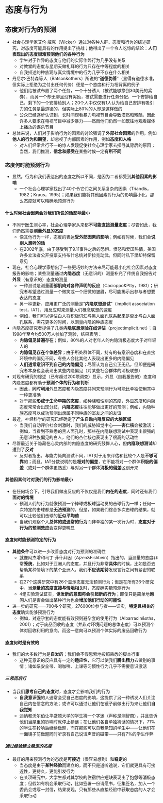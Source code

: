 # 态度与行为
## 态度对行为的预测
* 社会心理学家艾伦·威克（Wicker）通过对各种人群、态度和行为的综述研究，对态度可能具有的作用提出了挑战；他得出了一个令人吃惊的结论：**人们表现出的态度很难预测他们的各种行为**
  * 学生对于作弊的态度与他们的实际作弊行为几乎没有关系
  * 对教堂的态度与星期天做礼拜的行为只存在中等程度的相关
  * 自我描述的种族观与真实情境中的行为几乎不存在什么相关
* 丹尼尔·巴特森等人（Batson&others）所说的“**道德伪善**”（显得有道德水准，但实际上拒绝为之付出任何代价）便是一个态度和行为相背离的例子
  * 他们给被试布置了两个任务，一个十分诱人（被试能够挣到30美元的奖券），而另一个却无聊且没有奖励，被试需要进行任务分配，一个安排给自己，剩下的一个安排给别人；20个人中仅仅有1人认为给自己安排有吸引力的任务是最道德的，但实际上80%的人却是这样做的
  * 公众已经逐步认识到，长时间观看暴力电视节目会导致漠然和残酷，因此许多人要求在电视节目中减少暴力——然而他们仍然一如既往地观看媒体上播放的谋杀节目
* 总体来说，人们对于影响行为的因素的讨论强调了**外部社会因素**的作用，例如**他人的行为和期望**，却忽视了内部因素的作用，例如**态度和人格**
  * 对人们经常言行不一的惊人发现促使社会心理学家去探寻其背后的原因；当然，我们推测，**信念和感受**在某些时候一定**有所不同**
### 态度何时能预测行为
* 显然，行为和我们表达出的态度之所以不同，是因为二者都受到**其他因素的影响**
  * 一个社会心理学家找出了40个令它们之间关系复杂的因素（Triandis，1982；Kraus，1995）；如果我们能将其他因素对行为的影响最小化，那么态度就可以精确地预测行为
#### 什么时候社会因素会对我们所说的话影响最小
* 不同于医生测心率，社会心理学家从来都**不可能直接测量态度**；尽管如此，我们仍然需要**测量外显的态度**
  * 像其他行为一样，态度的表达**受外部因素的影响**；例如有时候，我们会**说别人想听的话**
  * 在2002年底，由于感受到了9.11事件之后的恐惧、愤怒和爱国热情，美国许多立法者公开投票支持布什总统对伊拉克动武，但同时私下里却特保留意见
* 现在，社会心理学家想出了一些更巧妙的方法来尽可能最小化社会因素对态度报告的影响；某些测量通过**内隐态度**（无意识的）测量补充了传统自我报告对**外显**（有意识的）态度的测量
  * 一种测试是测量**面部肌肉对各种声明的反应**（Cacioppo&Ptty，1981）；研究者希望通过测量一个微笑或一个细微的皱眉，尽可能揭示出参与者想要表达的态度
  * 另一种更新、应用更广泛的测量是“**内隐联想测试**”（implicit association test，IAT），用反应时来测量人们概念联想的速度
  * 例如，我们可以评估白人将积极词汇与黑人面孔联系起来是否比与白人面孔联系，需花更多的时间，以测量内隐的种族态度
* 内隐态度研究者提供了几类**内隐联想测验在线评估**（projectimplicit.net）；自1998年至今约500万人参加了测验，结果表明：
  * **内隐偏见普遍存在**；例如，80%的人对老年人的内隐消极态度大于对年轻人的
  * **内隐偏见存在个体差异**；由于所处群体不同，持有的有意识态度和在直接环境中的偏见不同，有些人会比其他人表现出更多的内隐偏见
  * **人们通常意识不到自己的内隐偏见**；尽管认为自己公正无私，但即便是研究者本身也会表现出某些内隐偏见（对某些社会群体的消极联想）
* 对现有研究的综述（已有超过200项调查）显示，外显（自我报告的）态度和内隐态度都有助于**预测个体的行为和判断**
  * 因此，**同时利用**外显态度和内隐态度共同来预测行为可能比单独使用其中一种更准确
  * 对于那些**形成于生命早期的态度**，如种族和性别的态度，外显态度和内隐态度常常会出现分歧，**内隐态度**往往能够做出更好的预测；例如，内隐种族态度可以成功预测出隶属不同种族的室友之间的友谊
* 最近，神经科学的研究已经确定了**产生自动内隐反应的大脑区域**
  * 当我们自动评价社会刺激时，我们的威胁知觉中心——**杏仁核**会被激活；例如，当看到不熟悉的黑人面孔时，那些在内隐联想测试中表现出很强的无意识种族偏见的白人，他们的杏仁核也表现出了很高的活动性
* 尽管最近关于隐藏在心灵内部的内隐态度的研究鼓舞人心，但**内隐联想测试**却遭到了**反对**
  * 反对者指出，与能力倾向测试不同，IAT对于用来评估和比较个人是**不够可靠**的；而且，IAT分数说明的是**相对的偏差**，它不能将对一个群体**积极的偏差**（或对一个群体更熟悉）与对另一个群体**消极的偏差**区别开来
#### 其他因素何时对我们的行为影响最小
* 在任何场合下，引导我们做出反应的不仅仅是我们**内在的态度**，同时还有我们**面对的情境**
  * 预测人们的行为就像预测一个棒球或板球运动员的击球行为一样；任何一次特定的击球都是**无法预测**的，但是，如果我们综合多次击球的结果，就可以比较他们击球的**近似平均值**
  * 当我们观察个人**总体的或通常的行为**而非单独的某一次行为时，**态度对于行为的预测效应**会变得更明显
#### 态度何时能预测特定的行为
* **其他条件**可以进一步改善态度对行为预测的准确性
  * 就像阿杰增和马丁·菲什拜因（Ajzen&Fishbein）指出的，当测量的态度非常**笼统**，比如对于亚洲人的态度，并且行为非常**具体**的时候，比如是否去帮助某种情境下的某个亚洲人，我们**不应该期待**发现言行之间有紧密的联系
  * 在27个这类研究中有26个显示态度无法预测行为；但是在所有26个研究中，当**测量的态度直接与情境相关**时，态度确实能预测行为
  * 4组实验测试证实，**诱发新的意图将会引起新的行为**；即使只是简单地**询问**人们是否会做出某种行为也会**增加他们行动的可能性**
* 进一步的研究——700多个研究，276000位参与者——证实，**特定且相关的态度**确实能够预测行为
  * 例如，对避孕套的态度能有效预则避孕套的使用行为（Albarracin&oths，2001）；对于废品回收的态度（并非对环境问题的总体态度）可以预测个体对回收利用的意向，而这一意向可以预测个体实际的废品回收行为
#### 态度何时是有效的
* 我们的大多数行为是**自发的**；我们会不假思索地按照熟悉的脚本行事
  * 这种无意识的反应具有一定的**适应性**，它可以使我们**腾出精力**去做别的事情；诸如系安全带、喝咖啡、上课等习惯性行为几乎不需要意识激活
##### 三思而后行
* 当我们**思考自己的态度**时，态度才会影响我们的行为
  * **自我意识强**的人通常会受自己态度的影响，这提供了另一种诱发人们关注自己内在信念的方法；或许可以通过让他们在镜子前做出行为来让他们**自我觉知**
  * 迪纳和沃尔伯让华盛顿大学的学生猜一个字迷（声称是测智商），并且告诉他们当屋里的铃响时就停止猜谜；在让他们各自单独猜谜的情况下，71%的学生在铃响后继续做题，而在那些可以自我觉知的学生中——让他们在一面镜子前做题同时听录有自己说话声音的磁带——只有7%的学生作弊
##### 通过经验建立稳定的态度
* 最好的用来预测行为的态度是**可接近**（很容易想到）和**稳定**的
  * 当态度是由于**某种经验**而建立的，而不只是道听途说，它们就更具有可接近性，更持久，更能引发行为
  * 在某项研究中，大学生都对其学校的住宿供应短缺表现出了抱怨等消极态度；但假如有机会采取行动，比如签署一份请愿书，征集签名，加入一个委员会或写一封信，结果发现，只有那些从直接经验中获取态度的人才会采取行动